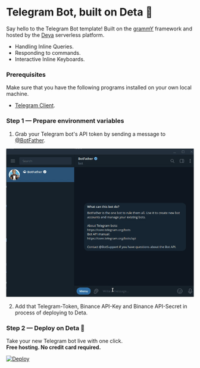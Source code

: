# Telegram Bot, built on Deta 🤖

Say hello to the Telegram Bot template! Built on the [grammY](https://grammy.dev/) framework and hosted by the [Deya](https://deta.sh/) serverless platform.

- Handling Inline Queries.
- Responding to commands.
- Interactive Inline Keyboards.


### Prerequisites

Make sure that you have the following programs installed on your own local machine.

- [Telegram Client](https://desktop.telegram.org/).


### Step 1 — Prepare environment variables

1. Grab your Telegram bot's API token by sending a message to [\@BotFather](https://telegram.me/BotFather).
<p align="center"><img src="./assets/creating-telegram-bot-api-token.gif" alt="Send /newbot to @BotFather to create a new bot and get its API token." /></p>

2. Add that Telegram-Token, Binance API-Key and Binance API-Secret in process of deploying to Deta.

### Step 2 — Deploy on Deta 🚀

Take your new Telegram bot live with one click. \
**Free hosting. No credit card required.**

[![Deploy](https://button.deta.dev/1/svg)](https://go.deta.dev/deploy?repo=https://github.com/SavosRU/deta-telegram-binance-checker)

